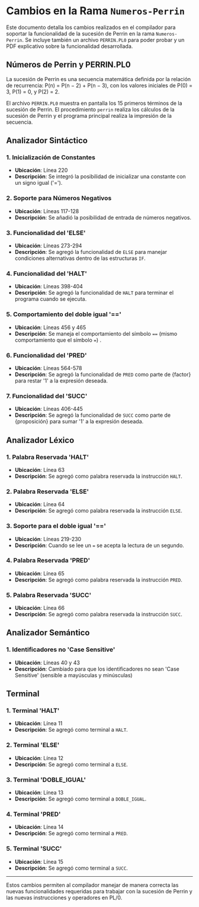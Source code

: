 # Cambios en la Rama `Numeros-Perrin`

Este documento detalla los cambios realizados en el compilador para soportar la funcionalidad de la sucesión de Perrin en la rama `Numeros-Perrin`.
Se incluye también un archivo `PERRIN.PL0` para poder probar y un PDF explicativo sobre la funcionalidad desarrollada.

## Números de Perrin y PERRIN.PL0
La sucesión de Perrin es una secuencia matemática definida por la relación de recurrencia: P(n) = P(n − 2) + P(n − 3), con los valores iniciales de P(0) = 3, P(1) = 0, y P(2) = 2.

El archivo `PERRIN.PL0` muestra en pantalla los 15 primeros términos de la sucesión de Perrin. 
El procedimiento `perrin` realiza los cálculos de la sucesión de Perrin y el programa principal realiza la impresión de la secuencia.

## Analizador Sintáctico

### 1. Inicialización de Constantes

- **Ubicación**: Línea 220
- **Descripción**: Se integró la posibilidad de inicializar una constante con un signo igual ('=').

### 2. Soporte para Números Negativos

- **Ubicación**: Líneas 117-128
- **Descripción**: Se añadió la posibilidad de entrada de números negativos.

### 3. Funcionalidad del 'ELSE'

- **Ubicación**: Líneas 273-294
- **Descripción**: Se agregó la funcionalidad de `ELSE` para manejar condiciones alternativas dentro de las estructuras `IF`.

### 4. Funcionalidad del 'HALT'

- **Ubicación**: Líneas 398-404
- **Descripción**: Se agregó la funcionalidad de `HALT` para terminar el programa cuando se ejecuta.

### 5. Comportamiento del doble igual '=='
- **Ubicación**: Líneas 456 y 465
- **Descripción**: Se maneja el comportamiento del símbolo `==` (mismo comportamiento que el símbolo `=`) .

### 6. Funcionalidad del 'PRED'
- **Ubicación**: Líneas 564-578
- **Descripción**: Se agregó la funcionalidad de `PRED` como parte de {factor} para restar '1' a la expresión deseada.

### 7. Funcionalidad del 'SUCC'
- **Ubicación**: Líneas 406-445
- **Descripción**: Se agregó la funcionalidad de `SUCC` como parte de {proposición} para sumar '1' a la expresión deseada.

## Analizador Léxico

### 1. Palabra Reservada 'HALT'

- **Ubicación**: Línea 63
- **Descripción**: Se agregó como palabra reservada la instrucción `HALT`.
### 2. Palabra Reservada 'ELSE'

- **Ubicación**: Línea 64
- **Descripción**: Se agregó como palabra reservada la instrucción `ELSE`.

### 3. Soporte para el doble igual '==' 
- **Ubicación**: Líneas 219-230
- **Descripción**: Cuando se lee un `=` se acepta la lectura de un segundo.

### 4. Palabra Reservada 'PRED'

- **Ubicación**: Línea 65
- **Descripción**: Se agregó como palabra reservada la instrucción `PRED`.

### 5. Palabra Reservada 'SUCC'

- **Ubicación**: Línea 66
- **Descripción**: Se agregó como palabra reservada la instrucción `SUCC`.

## Analizador Semántico

### 1. Identificadores no 'Case Sensitive'
- **Ubicación**: Líneas 40 y 43
- **Descripción**: Cambiado para que los identificadores no sean 'Case Sensitive' (sensible a mayúsculas y minúsculas)

## Terminal

### 1. Terminal 'HALT'
- **Ubicación**: Línea 11
- **Descripción**: Se agregó como terminal a `HALT`.

### 2. Terminal 'ELSE'
- **Ubicación**: Línea 12
- **Descripción**: Se agregó como terminal a `ELSE`.

### 3. Terminal 'DOBLE_IGUAL'
- **Ubicación**: Línea 13
- **Descripción**: Se agregó como terminal a `DOBLE_IGUAL`.

### 4. Terminal 'PRED'
- **Ubicación**: Línea 14
- **Descripción**: Se agregó como terminal a `PRED`.

### 5. Terminal 'SUCC'
- **Ubicación**: Línea 15
- **Descripción**: Se agregó como terminal a `SUCC`.

---

Estos cambios permiten al compilador manejar de manera correcta las nuevas funcionalidades requeridas para trabajar con la sucesión de Perrin y las nuevas instrucciones y operadores en PL/0.